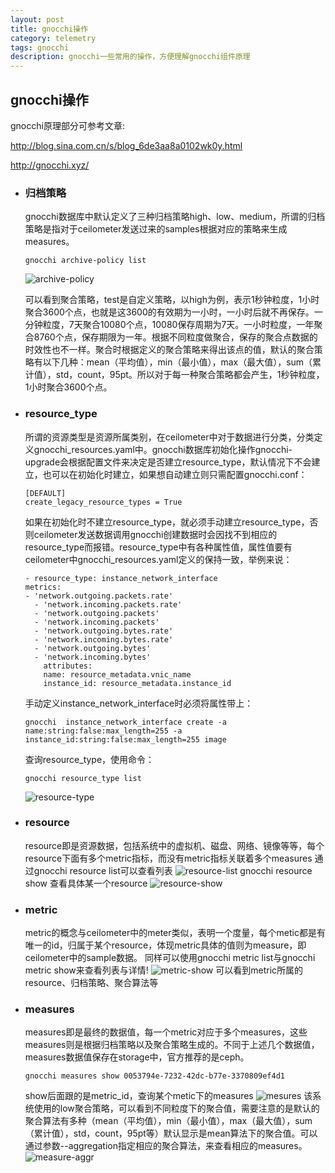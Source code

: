 ```yaml
---
layout: post
title: gnocchi操作
category: telemetry
tags: gnocchi
description: gnocchi一些常用的操作，方便理解gnocchi组件原理
---
```


## gnocchi操作

gnocchi原理部分可参考文章:

http://blog.sina.com.cn/s/blog_6de3aa8a0102wk0y.html

http://gnocchi.xyz/

- ### 归档策略

  gnocchi数据库中默认定义了三种归档策略high、low、medium，所谓的归档策略是指对于ceilometer发送过来的samples根据对应的策略来生成measures。

  ```
  gnocchi archive-policy list 
  ```
    ![archive-policy](http://wx4.sinaimg.cn/mw690/63b294cdly1fef9t2e642j21d20a3myb.jpg)

  可以看到聚合策略，test是自定义策略，以high为例，表示1秒钟粒度，1小时聚合3600个点，也就是这3600的有效期为一小时，一小时后就不再保存。一分钟粒度，7天聚合10080个点，10080保存周期为7天。一小时粒度，一年聚合8760个点，保存期限为一年。根据不同粒度做聚合，保存的聚合点数据的时效性也不一样。聚合时根据定义的聚合策略来得出该点的值，默认的聚合策略有以下几种：mean（平均值），min（最小值），max（最大值），sum（累计值），std，count，95pt。所以对于每一种聚合策略都会产生，1秒钟粒度，1小时聚合3600个点。



- ### resource_type

  所谓的资源类型是资源所属类别，在ceilometer中对于数据进行分类，分类定义gnocchi_resources.yaml中。gnocchi数据库初始化操作gnocchi-upgrade会根据配置文件来决定是否建立resource_type，默认情况下不会建立，也可以在初始化时建立，如果想自动建立则只需配置gnocchi.conf：

  ```
  [DEFAULT]
  create_legacy_resource_types = True
  ```
  如果在初始化时不建立resource_type，就必须手动建立resource_type，否则ceilometer发送数据调用gnocchi创建数据时会因找不到相应的resource_type而报错。resource_type中有各种属性值，属性值要有ceilometer中gnocchi_resources.yaml定义的保持一致，举例来说：
  ```
  - resource_type: instance_network_interface
  metrics:
  - 'network.outgoing.packets.rate'
    - 'network.incoming.packets.rate'
    - 'network.outgoing.packets'
    - 'network.incoming.packets'
    - 'network.outgoing.bytes.rate'
    - 'network.incoming.bytes.rate'
    - 'network.outgoing.bytes'
    - 'network.incoming.bytes'
      attributes:
      name: resource_metadata.vnic_name
      instance_id: resource_metadata.instance_id  
  ```
  手动定义instance_network_interface时必须将属性带上：
  ```
  gnocchi  instance_network_interface create -a name:string:false:max_length=255 -a instance_id:string:false:max_length=255 image
  ```
  查询resource_type，使用命令：
  ```
  gnocchi resource_type list
  ```
    ![resource-type](http://wx3.sinaimg.cn/mw690/63b294cdly1fef9tq0hprj20zi0e6gn4.jpg)

- ### resource
  resource即是资源数据，包括系统中的虚拟机、磁盘、网络、镜像等等，每个resource下面有多个metric指标，而没有metric指标关联着多个measures
  通过gnocchi resource list可以查看列表
    ![resource-list](http://wx1.sinaimg.cn/mw690/63b294cdly1fef9t604lvj21350egjsi.jpg)
  gnocchi resource show 查看具体某一个resource
    ![resource-show](http://wx4.sinaimg.cn/mw690/63b294cdly1fef9tm1teaj20ph0gcgn8.jpg)

- ### metric
  metric的概念与ceilometer中的meter类似，表明一个度量，每个metic都是有唯一的id，归属于某个resource，体现metric具体的值则为measure，即ceilometer中的sample数据。
  同样可以使用gnocchi metric list与gnocchi metric show来查看列表与详情!
    ![metric-show](http://wx4.sinaimg.cn/mw690/63b294cdly1fef9swmhsej20ux0f9myk.jpg)
  可以看到metric所属的resource、归档策略、聚合算法等

- ### measures
  measures即是最终的数据值，每一个metric对应于多个measures，这些measures则是根据归档策略以及聚合策略生成的。不同于上述几个数据值，measures数据值保存在storage中，官方推荐的是ceph。
  ```
  gnocchi measures show 0053794e-7232-42dc-b77e-3370809ef4d1
  ```
  show后面跟的是metric_id，查询某个metic下的measures
    ![mesures](http://wx1.sinaimg.cn/mw690/63b294cdly1fef9ssmuj2j20mj0gwabg.jpg)
  该系统使用的low聚合策略，可以看到不同粒度下的聚合值，需要注意的是默认的聚合算法有多种（mean（平均值），min（最小值），max（最大值），sum（累计值），std，count，95pt等）默认显示是mean算法下的聚合值。可以通过参数--aggregation指定相应的聚合算法，来查看相应的measures。
    ![measure-aggr](http://wx4.sinaimg.cn/mw690/63b294cdly1fef9sounb9j20m50dit9q.jpg)